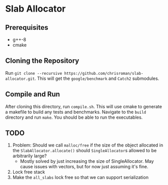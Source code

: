 # Slab Allocator

## Prerequisites
- g++-8
- cmake

## Cloning the Repository
Run `git clone --recursive https://github.com/chrisroman/slab-allocator.git`.
This will get the `google/benchmark` and `Catch2` submodules.

## Compile and Run
After cloning this directory, run `compile.sh`. This will use cmake to generate
a makefile to build any tests and benchmarks. Navigate to the `build` directory
and run `make`. You should be able to run the executables.

## TODO
1. Problem: Should we call `malloc/free` if the size of the object allocated in
the `SlabAllocator.allocate()` should `SingleAllocator`s allowed to be
arbitrarily large?
    - Mostly solved by just increasing the size of SingleAllocator. May cause
    issues with vectors, but for now just assuming it's fine.
2. Lock free stack
3. Make the `all_slabs` lock free so that we can support serialization
